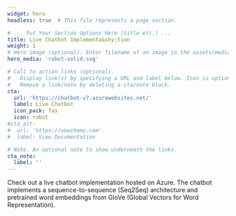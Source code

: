 ```yaml
---
widget: hero
headless: true  # This file represents a page section.

# ... Put Your Section Options Here (title etc.) ...
title: Live Chatbot Implementa&shy;tion
weight: 1
# Hero image (optional). Enter filename of an image in the assets/media/ folder.
hero_media: 'robot-solid.svg'

# Call to action links (optional).
#   Display link(s) by specifying a URL and label below. Icon is optional for `cta`.
#   Remove a link/note by deleting a cta/note block.
cta:
  url: 'https://chatbot-v7.azurewebsites.net/'
  label: Live Chatbot 
  icon_pack: fas
  icon: robot 
#cta_alt:
#  url: 'https://wowchemy.com'
#  label: View Documentation

# Note. An optional note to show underneath the links.
cta_note:
  label: ''
---
```


Check out a live chatbot implementation hosted on Azure. The chatbot implements a sequence-to-sequence (Seq2Seq) architecture and pretrained word embeddings from GloVe (Global Vectors for Word Representation). 
